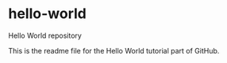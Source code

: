 # hello-world
Hello World repository 

This is the readme file for the Hello World tutorial part of GitHub.
